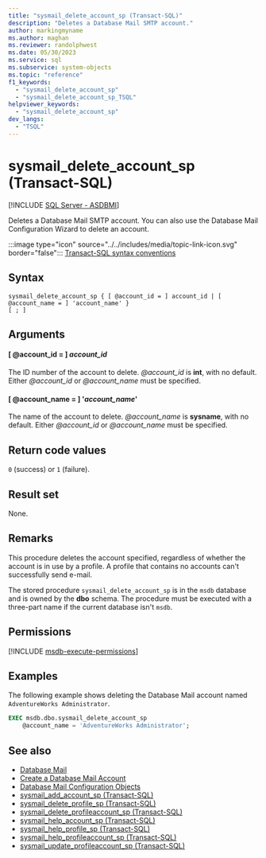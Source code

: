```yaml
---
title: "sysmail_delete_account_sp (Transact-SQL)"
description: "Deletes a Database Mail SMTP account."
author: markingmyname
ms.author: maghan
ms.reviewer: randolphwest
ms.date: 05/30/2023
ms.service: sql
ms.subservice: system-objects
ms.topic: "reference"
f1_keywords:
  - "sysmail_delete_account_sp"
  - "sysmail_delete_account_sp_TSQL"
helpviewer_keywords:
  - "sysmail_delete_account_sp"
dev_langs:
  - "TSQL"
---
```

# sysmail_delete_account_sp (Transact-SQL)

[!INCLUDE [SQL Server - ASDBMI](../../includes/applies-to-version/sql-asdbmi.md)]

Deletes a Database Mail SMTP account. You can also use the Database Mail Configuration Wizard to delete an account.

:::image type="icon" source="../../includes/media/topic-link-icon.svg" border="false"::: [Transact-SQL syntax conventions](../../t-sql/language-elements/transact-sql-syntax-conventions-transact-sql.md)

## Syntax

```syntaxsql
sysmail_delete_account_sp { [ @account_id = ] account_id | [ @account_name = ] 'account_name' }
[ ; ]
```

## Arguments

#### [ @account_id = ] *account_id*

The ID number of the account to delete. *@account_id* is **int**, with no default. Either *@account_id* or *@account_name* must be specified.

#### [ @account_name = ] '*account_name*'

The name of the account to delete. *@account_name* is **sysname**, with no default. Either *@account_id* or *@account_name* must be specified.

## Return code values

`0` (success) or `1` (failure).

## Result set

None.

## Remarks

This procedure deletes the account specified, regardless of whether the account is in use by a profile. A profile that contains no accounts can't successfully send e-mail.

The stored procedure `sysmail_delete_account_sp` is in the `msdb` database and is owned by the **dbo** schema. The procedure must be executed with a three-part name if the current database isn't `msdb`.

## Permissions

[!INCLUDE [msdb-execute-permissions](../../includes/msdb-execute-permissions.md)]

## Examples

The following example shows deleting  the Database Mail account named `AdventureWorks Administrator`.

```sql
EXEC msdb.dbo.sysmail_delete_account_sp
    @account_name = 'AdventureWorks Administrator';
```

## See also

- [Database Mail](../database-mail/database-mail.md)
- [Create a Database Mail Account](../database-mail/create-a-database-mail-account.md)
- [Database Mail Configuration Objects](../database-mail/database-mail-configuration-objects.md)
- [sysmail_add_account_sp (Transact-SQL)](sysmail-add-account-sp-transact-sql.md)
- [sysmail_delete_profile_sp (Transact-SQL)](sysmail-delete-profile-sp-transact-sql.md)
- [sysmail_delete_profileaccount_sp (Transact-SQL)](sysmail-delete-profileaccount-sp-transact-sql.md)
- [sysmail_help_account_sp (Transact-SQL)](sysmail-help-account-sp-transact-sql.md)
- [sysmail_help_profile_sp (Transact-SQL)](sysmail-help-profile-sp-transact-sql.md)
- [sysmail_help_profileaccount_sp (Transact-SQL)](sysmail-help-profileaccount-sp-transact-sql.md)
- [sysmail_update_profileaccount_sp (Transact-SQL)](sysmail-update-profileaccount-sp-transact-sql.md)
